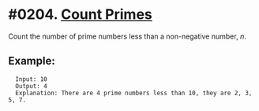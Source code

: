 # #0204. [Count Primes](https://leetcode.com/problems/count-primes/description/)

Count the number of prime numbers less than a non-negative number, _n_.

## Example:

```
  Input: 10
  Output: 4
  Explanation: There are 4 prime numbers less than 10, they are 2, 3, 5, 7.
```
